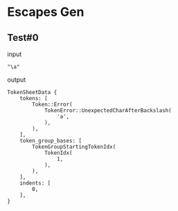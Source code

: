 # Escapes Gen

## Test#0

input

```husky
"\a"
```

output

```husky
TokenSheetData {
    tokens: [
        Token::Error(
            TokenError::UnexpectedCharAfterBackslash(
                'a',
            ),
        ),
    ],
    token_group_bases: [
        TokenGroupStartingTokenIdx(
            TokenIdx(
                1,
            ),
        ),
    ],
    indents: [
        0,
    ],
}
```
